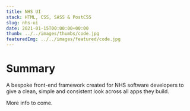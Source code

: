 ```yaml
---
title: NHS UI
stack: HTML, CSS, SASS & PostCSS
slug: nhs-ui
date: 2021-01-15T00:00:00+00:00
thumb: ../../images/thumbs/code.jpg
featuredImg: ../../images/featured/code.jpg
---
```


# Summary

A bespoke front-end framework created for NHS software developers to give a clean, simple and consistent look across all apps they build.

More info to come.

